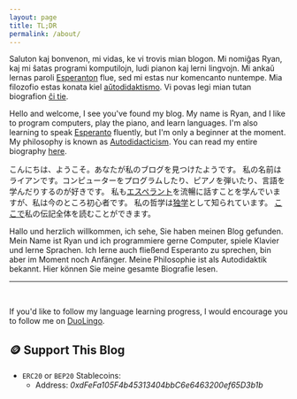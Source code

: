 ```yaml
---
layout: page
title: TL;DR
permalink: /about/
---
```


Saluton kaj bonvenon, mi vidas, ke vi trovis mian blogon. Mi nomiĝas Ryan, kaj mi ŝatas programi komputilojn, ludi pianon kaj lerni lingvojn. Mi ankaŭ lernas paroli [Esperanton](https://en.wikipedia.org/wiki/Esperanto) flue, sed mi estas nur komencanto nuntempe. Mia filozofio estas konata kiel [aŭtodidaktismo](https://en.wikipedia.org/wiki/Autodidacticism). Vi povas legi mian tutan biografion [ĉi tie](https://cogitoergocode.github.io/bio/).

Hello and welcome, I see you've found my blog. My name is Ryan, and I like to program computers, play the piano, and learn languages. I'm also learning to speak [Esperanto](https://en.wikipedia.org/wiki/Esperanto) fluently, but I'm only a beginner at the moment. My philosophy is known as [Autodidacticism](https://en.wikipedia.org/wiki/Autodidacticism). You can read my entire biography [here](https://cogitoergocode.github.io/bio/). 

こんにちは、ようこそ。あなたが私のブログを見つけたようです。 私の名前はライアンです。コンピューターをプログラムしたり、ピアノを弾いたり、言語を学んだりするのが好きです。 私も[エスペラント](https://en.wikipedia.org/wiki/Esperanto)を流暢に話すことを学んでいますが、私は今のところ初心者です。 私の哲学は[独学](https://en.wikipedia.org/wiki/Autodidacticism)として知られています。 [ここで](https://cogitoergocode.github.io/bio/)私の伝記全体を読むことができます。

Hallo und herzlich willkommen, ich sehe, Sie haben meinen Blog gefunden. Mein Name ist Ryan und ich programmiere gerne Computer, spiele Klavier und lerne Sprachen. Ich lerne auch fließend Esperanto zu sprechen, bin aber im Moment noch Anfänger. Meine Philosophie ist als Autodidaktik bekannt. Hier können Sie meine gesamte Biografie lesen.

<hr><br>

If you'd like to follow my language learning progress, I would encourage you to follow me on [DuoLingo](https://invite.duolingo.com/BDHTZTB5CWWKSXYMDKXA7KAG64).


## 🪙 Support This Blog

- `ERC20` or `BEP20` Stablecoins:
    -  Address: *0xdFeFa105F4b45313404bbC6e6463200ef65D3b1b*